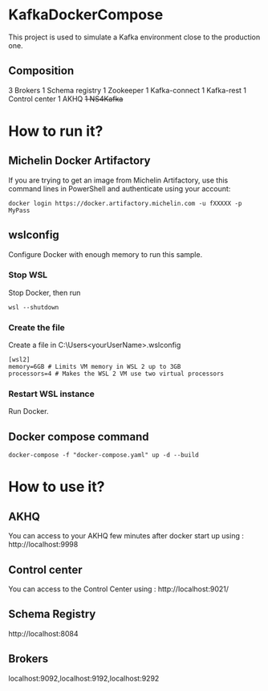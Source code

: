 # KafkaDockerCompose
This project is used to simulate a Kafka environment close to the production one.

## Composition
3 Brokers
1 Schema registry
1 Zookeeper
1 Kafka-connect
1 Kafka-rest
1 Control center
1 AKHQ
~~1 NS4Kafka~~

# How to run it?
## Michelin Docker Artifactory
If you are trying to get an image from Michelin Artifactory, use this command lines in PowerShell and authenticate using your account:
```
docker login https://docker.artifactory.michelin.com -u fXXXXX -p MyPass
```

## wslconfig
Configure Docker with enough memory to run this sample.
### Stop WSL
Stop Docker, then run
```
wsl --shutdown
```
### Create the file
Create a file in C:\Users\<yourUserName>\.wslconfig
```
[wsl2]
memory=6GB # Limits VM memory in WSL 2 up to 3GB
processors=4 # Makes the WSL 2 VM use two virtual processors
```

### Restart WSL instance
Run Docker.

## Docker compose command
```
docker-compose -f "docker-compose.yaml" up -d --build
```

# How to use it?
## AKHQ
You can access to your AKHQ few minutes after docker start up using : http://localhost:9998
## Control center
You can access to the Control Center using : http://localhost:9021/

## Schema Registry
http://localhost:8084

## Brokers
localhost:9092,localhost:9192,localhost:9292
